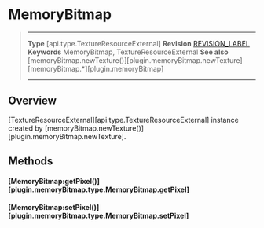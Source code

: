# MemoryBitmap

> --------------------- ------------------------------------------------------------------------------------------
> __Type__              [api.type.TextureResourceExternal]
> __Revision__          [REVISION_LABEL](REVISION_URL)
> __Keywords__          MemoryBitmap, TextureResourceExternal
> __See also__          [memoryBitmap.newTexture()][plugin.memoryBitmap.newTexture]
>						[memoryBitmap.*][plugin.memoryBitmap]
> --------------------- ------------------------------------------------------------------------------------------

## Overview

[TextureResourceExternal][api.type.TextureResourceExternal] instance created by [memoryBitmap.newTexture()][plugin.memoryBitmap.newTexture].

## Methods

#### [MemoryBitmap:getPixel()][plugin.memoryBitmap.type.MemoryBitmap.getPixel]
#### [MemoryBitmap:setPixel()][plugin.memoryBitmap.type.MemoryBitmap.setPixel]
